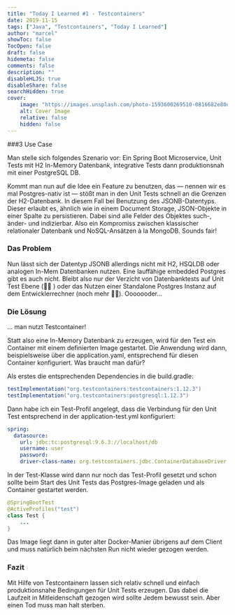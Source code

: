 ```yaml
---
title: "Today I Learned #1 - Testcontainers"
date: 2019-11-15
tags: ["Java", "Testcontainers", "Today I Learned"]
author: "marcel"
showToc: false
TocOpen: false
draft: false
hidemeta: false
comments: false
description: ""
disableHLJS: true
disableShare: false
searchHidden: true
cover:
    image: "https://images.unsplash.com/photo-1593600269510-0816682e80da?ixid=MXwxMjA3fDB8MHxwaG90by1wYWdlfHx8fGVufDB8fHw%3D&ixlib=rb-1.2.1&auto=format&fit=crop&w=800&q=80"
    alt: Cover Image
    relative: false
    hidden: false
---
```


###3 Use Case

Man stelle sich folgendes Szenario vor: Ein Spring Boot Microservice, Unit Tests mit H2 In-Memory Datenbank, 
integrative Tests dann produktionsnah mit einer PostgreSQL DB.

Kommt man nun auf die Idee ein Feature zu benutzen, das — nennen wir es mal Postgres-nativ ist — stößt man 
in den Unit Tests schnell an die Grenzen der H2-Datenbank. In diesem Fall bei Benutzung des JSONB-Datentyps. 
Dieser erlaubt es, ähnlich wie in einem Document Storage, JSON-Objekte in einer Spalte zu persistieren. 
Dabei sind alle Felder des Objektes such-, änder- und indizierbar. Also ein Kompromiss zwischen klassischer 
relationaler Datenbank und NoSQL-Ansätzen à la MongoDB. Sounds fair!

### Das Problem

Nun lässt sich der Datentyp JSONB allerdings nicht mit H2, HSQLDB oder analogen In-Mem Datenbanken nutzen. 
Eine lauffähige embedded Postgres gibt es auch nicht. 
Bleibt also nur der Verzicht von Datenbanktests auf Unit Test Ebene (👎🏻 ) oder das Nutzen einer 
Standalone Postgres Instanz auf dem Entwicklerrechner (noch mehr 👎🏻). Ooooooder...

### Die Lösung

... man nutzt Testcontainer!

Statt also eine In-Memory Datenbank zu erzeugen, wird für den Test ein Container mit einem definierten Image gestartet. 
Die Anwendung wird dann, beispielsweise über die application.yaml, entsprechend für diesen Container konfiguriert. 
Was braucht man dafür?

Als erstes die entsprechenden Dependencies in die build.gradle:

````groovy
testImplementation("org.testcontainers:testcontainers:1.12.3")
testImplementation("org.testcontainers:postgresql:1.12.3")
````

Dann habe ich ein Test-Profil angelegt, dass die Verbindung für den Unit Test entsprechend 
in der application-test.yml konfiguriert:

````yaml
spring:
  datasource:
    url: jdbc:tc:postgresql:9.6.3://localhost/db
    username: user
    password:
    driver-class-name: org.testcontainers.jdbc.ContainerDatabaseDriver
````

In der Test-Klasse wird dann nur noch das Test-Profil gesetzt und schon sollte beim Start des Unit Tests das 
Postgres-Image geladen und als Container gestartet werden.

````java
@SpringBootTest
@ActiveProfiles("test")
class Test {
    ...
}
````

Das Image liegt dann in guter alter Docker-Manier übrigens auf dem Client und muss natürlich 
beim nächsten Run nicht wieder gezogen werden.

### Fazit

Mit Hilfe von Testcontainern lassen sich relativ schnell und einfach produktionsnahe Bedingungen für 
Unit Tests erzeugen. Das dabei die Laufzeit in Mitleidenschaft gezogen wird sollte Jedem bewusst sein. 
Aber einen Tod muss man halt sterben.